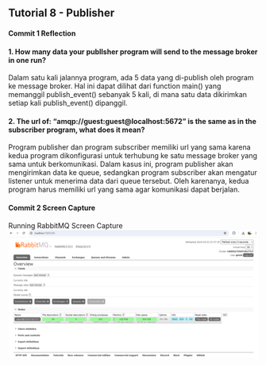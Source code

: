 ## Tutorial 8 - Publisher

#### Commit 1 Reflection
#### 1. How many data your publlsher program will send to the message broker in one run?
Dalam satu kali jalannya program, ada 5 data yang di-publish oleh program ke message broker. Hal ini dapat dilihat dari function main() yang memanggil publish_event() sebanyak 5 kali, di mana satu data dikirimkan setiap kali publish_event() dipanggil. 

#### 2. The url of: “amqp://guest:guest@localhost:5672” is the same as in the subscriber program, what does it mean?
Program publisher dan program subscriber memiliki url yang sama karena kedua program dikonfigurasi untuk terhubung ke satu message broker yang sama untuk berkomunikasi. Dalam kasus ini, program publisher akan mengirimkan data ke queue, sedangkan program subscriber akan mengatur listener untuk menerima data dari queue tersebut. Oleh karenanya, kedua program harus memiliki url yang sama agar komunikasi dapat berjalan.

#### Commit 2 Screen Capture
Running RabbitMQ Screen Capture
![Running RabbitMQ Screen Capture](/images/running_rabbitmq.png)